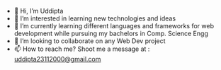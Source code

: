 - 👋 Hi, I’m Uddipta
- 👀 I’m interested in learning new technologies and ideas
- 🌱 I’m currently learning different languages and frameworks for web development while pursuing my bachelors in Comp. Science Engg
- 💞️ I’m looking to collaborate on any Web Dev project
- 📫 How to reach me? Shoot me a message at : uddipta23112000@gmail.com

<!---
uddipta-pro/uddipta-pro is a ✨ special ✨ repository because its `README.md` (this file) appears on your GitHub profile.
You can click the Preview link to take a look at your changes.
--->

